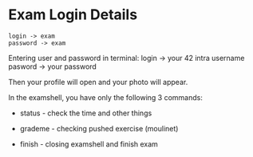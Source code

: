 # Exam Login Details
    login -> exam
    password -> exam
Entering user and password in terminal:
    login -> your 42 intra username
    pasword -> your password
    
Then your profile will open and your photo will appear.

In the  examshell, you have only the following 3 commands:

- status - check the time and other things

- grademe - checking pushed exercise (moulinet)

- finish - closing examshell and finish exam
